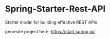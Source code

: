 # Spring-Starter-Rest-API
Starter model for building effective REST APIs

genreate project here: https://start.spring.io/
